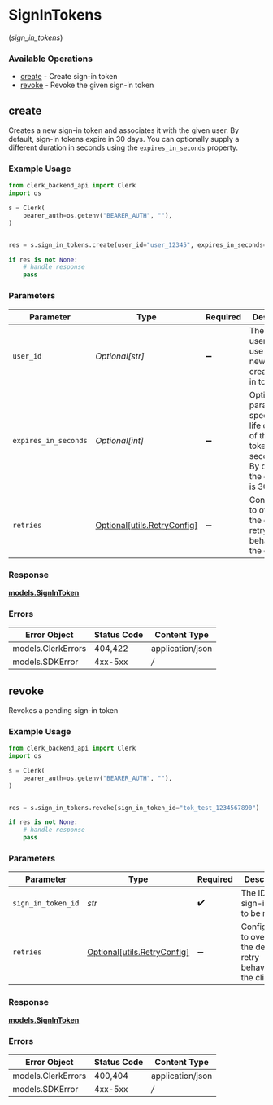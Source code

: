 # SignInTokens
(*sign_in_tokens*)

### Available Operations

* [create](#create) - Create sign-in token
* [revoke](#revoke) - Revoke the given sign-in token

## create

Creates a new sign-in token and associates it with the given user.
By default, sign-in tokens expire in 30 days.
You can optionally supply a different duration in seconds using the `expires_in_seconds` property.

### Example Usage

```python
from clerk_backend_api import Clerk
import os

s = Clerk(
    bearer_auth=os.getenv("BEARER_AUTH", ""),
)


res = s.sign_in_tokens.create(user_id="user_12345", expires_in_seconds=2592000)

if res is not None:
    # handle response
    pass

```

### Parameters

| Parameter                                                                                                             | Type                                                                                                                  | Required                                                                                                              | Description                                                                                                           | Example                                                                                                               |
| --------------------------------------------------------------------------------------------------------------------- | --------------------------------------------------------------------------------------------------------------------- | --------------------------------------------------------------------------------------------------------------------- | --------------------------------------------------------------------------------------------------------------------- | --------------------------------------------------------------------------------------------------------------------- |
| `user_id`                                                                                                             | *Optional[str]*                                                                                                       | :heavy_minus_sign:                                                                                                    | The ID of the user that can use the newly created sign in token                                                       | user_12345                                                                                                            |
| `expires_in_seconds`                                                                                                  | *Optional[int]*                                                                                                       | :heavy_minus_sign:                                                                                                    | Optional parameter to specify the life duration of the sign in token in seconds.<br/>By default, the duration is 30 days. | 2592000                                                                                                               |
| `retries`                                                                                                             | [Optional[utils.RetryConfig]](../../models/utils/retryconfig.md)                                                      | :heavy_minus_sign:                                                                                                    | Configuration to override the default retry behavior of the client.                                                   |                                                                                                                       |


### Response

**[models.SignInToken](../../models/signintoken.md)**
### Errors

| Error Object       | Status Code        | Content Type       |
| ------------------ | ------------------ | ------------------ |
| models.ClerkErrors | 404,422            | application/json   |
| models.SDKError    | 4xx-5xx            | */*                |

## revoke

Revokes a pending sign-in token

### Example Usage

```python
from clerk_backend_api import Clerk
import os

s = Clerk(
    bearer_auth=os.getenv("BEARER_AUTH", ""),
)


res = s.sign_in_tokens.revoke(sign_in_token_id="tok_test_1234567890")

if res is not None:
    # handle response
    pass

```

### Parameters

| Parameter                                                           | Type                                                                | Required                                                            | Description                                                         | Example                                                             |
| ------------------------------------------------------------------- | ------------------------------------------------------------------- | ------------------------------------------------------------------- | ------------------------------------------------------------------- | ------------------------------------------------------------------- |
| `sign_in_token_id`                                                  | *str*                                                               | :heavy_check_mark:                                                  | The ID of the sign-in token to be revoked                           | tok_test_1234567890                                                 |
| `retries`                                                           | [Optional[utils.RetryConfig]](../../models/utils/retryconfig.md)    | :heavy_minus_sign:                                                  | Configuration to override the default retry behavior of the client. |                                                                     |


### Response

**[models.SignInToken](../../models/signintoken.md)**
### Errors

| Error Object       | Status Code        | Content Type       |
| ------------------ | ------------------ | ------------------ |
| models.ClerkErrors | 400,404            | application/json   |
| models.SDKError    | 4xx-5xx            | */*                |
